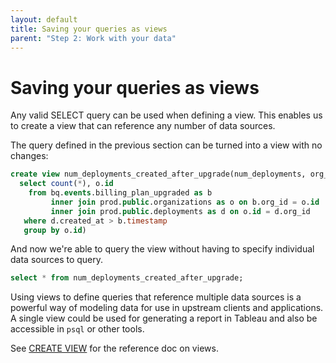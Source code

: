```yaml
---
layout: default
title: Saving your queries as views
parent: "Step 2: Work with your data"
---
```


# Saving your queries as views

Any valid SELECT query can be used when defining a view. This enables us to
create a view that can reference any number of data sources.

The query defined in the previous section can be turned into a view with no
changes:

```sql
create view num_deployments_created_after_upgrade(num_deployments, org_id) as (
  select count(*), o.id
    from bq.events.billing_plan_upgraded as b
         inner join prod.public.organizations as o on b.org_id = o.id
         inner join prod.public.deployments as d on o.id = d.org_id
   where d.created_at > b.timestamp
   group by o.id)
```

And now we're able to query the view without having to specify individual data
sources to query.

```sql
select * from num_deployments_created_after_upgrade;
```

Using views to define queries that reference multiple data sources is a powerful
way of modeling data for use in upstream clients and applications. A single view
could be used for generating a report in Tableau and also be accessible in
`psql` or other tools.

See [CREATE VIEW] for the reference doc on views.

[CREATE VIEW]: /docs/sql-reference/sql-commands/create-view

